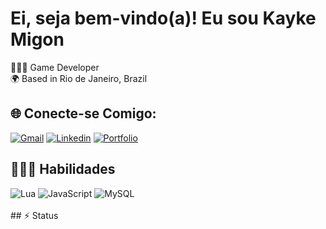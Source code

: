 # Ei, seja bem-vindo(a)! Eu sou Kayke Migon

👨🏻‍💻 Game Developer<br>
🌍 Based in Rio de Janeiro, Brazil<br>

## 🌐 Conecte-se Comigo:

[![Gmail](https://img.shields.io/badge/Gmail-333333?style=for-the-badge&logo=gmail&logoColor=red)](mailto:kaykerodrigomg@gmail.com)
[![Linkedin](https://img.shields.io/badge/LinkedIn-0077B5?style=for-the-badge&logo=linkedin&logoColor=white)](https://linkedin.com/in/kayke-migon)
[![Portfolio](https://img.shields.io/badge/Portfolio-FF5722?style=for-the-badge&logo=todoist&logoColor=white)](https://kayke.vercel.app)

## 👨🏻‍💻 Habilidades
<div style="display: inline_block;">
    <img style="align-items: center;" alt="Lua" src="https://img.shields.io/badge/Lua-2C2D72?style=for-the-badge&logo=lua&logoColor=white">
    <img style="align-items: center;" alt="JavaScript" src="https://img.shields.io/badge/JavaScript-F7DF1E?style=for-the-badge&logo=javascript&logoColor=black">
    <img style="align-items: center;" alt="MySQL" src="https://img.shields.io/badge/MySQL-00000F?style=for-the-badge&logo=mysql&logoColor=white">
</div><br>
## ⚡ Status
